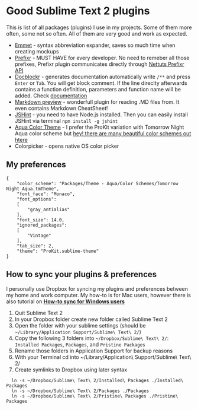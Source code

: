 # Good Sublime Text 2 plugins

This is list of all packages (plugins) I use in my projects. Some of them more often, some not so often. All of them are very good and work as expected.

* [Emmet](http://docs.emmet.io/) - syntax abbreviation expander, saves so much time when creating mockups
* [Prefixr](http://wbond.net/sublime_packages/prefixr) - MUST HAVE for every developer. No need to remeber all those prefixes, Prefixr plugin communicates directly through [Nettuts Prefixr API](http://prefixr.com/)
* [Docblockr](https://github.com/spadgos/sublime-jsdocs) - generates documentation automatically
write `/**` and press `Enter` or `Tab`. You will get block comment. If the line direclty afterwards contains a function definition, parameters and function name will be added. Check [documentation](https://github.com/spadgos/sublime-jsdocs)
* [Markdown preview](https://github.com/revolunet/sublimetext-markdown-preview) - wonderfull plugin for reading .MD files from. It even contains Markdown CheatSheet!
* [JSHint](http://www.jshint.com/install/) - you need to have Node.js installed. Then you can easily install JSHint via terminal `npm install -g jshint`
* [Aqua Color Theme](https://github.com/cafarm/aqua-theme) - I prefer the ProKit variation with Tomorrow Night Aqua color scheme but [hey! there are many beautiful color schemes out htere](https://github.com/daylerees/colour-schemes)
* Colorpicker - opens native OS color picker
## My preferences

```
{
	"color_scheme": "Packages/Theme - Aqua/Color Schemes/Tomorrow Night Aqua.tmTheme",
	"font_face": "Monaco",
	"font_options":
	[
		"gray_antialias" 
	],
	"font_size": 14.0,
	"ignored_packages":
	[
		"Vintage"
	],
	"tab_size": 2,
	"theme": "ProKit.sublime-theme"
}
```
## How to sync your plugins & preferences
I personally use Dropbox for syncing my plugins and preferences between my home and work computer. My how-to is for Mac users, however there is also tutorial on **[How-to sync for Windows users](http://misfoc.us/post/18018400006/syncing-sublime-text-2-settings-via-dropbox)**

1. Quit Sublime Text 2
2. In your Dropbox folder create new folder called Sublime Text 2
3. Open the folder with your sublime settings (should be `~/Library/Application Support/Sublime\ Text\ 2/`)
4. Copy the following 3 folders into `~/Dropbox/Sublime\ Text\ 2/`: `Installed Packages`, `Packages`, and `Pristine Packages`
5. Rename those folders in Application Support for backup reasons
5. With your Terminal cd into ~/Library/Application\ Support/Sublime\ Text\ 2/ 
6. Create symlinks to Dropbox using later syntax

```
  ln -s ~/Dropbox/Sublime\ Text\ 2/Installed\ Packages ./Installed\ Packages
  ln -s ~/Dropbox/Sublime\ Text\ 2/Packages ./Packages
  ln -s ~/Dropbox/Sublime\ Text\ 2/Pristine\ Packages ./Pristine\ Packages
```